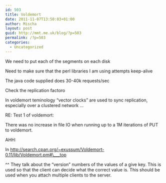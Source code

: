 ```yaml
---
id: 503
title: Voldemort
date: 2011-11-07T13:50:03+01:00
author: Mischa
layout: post
guid: http://mmt.me.uk/blog/?p=503
permalink: /?p=503
categories:
  - Uncategorized
---
```

We need to put each of the segments on each disk

Need to make sure that the perl libraries I am using attempts keep-alive 

The java code supplied does 30-40k requests/sec

Check the replication factoro

In voldemort teminology &#8220;vector clocks&#8221; are used to sync replication, especially over a clustered network &#8230;

RE: Test 1 of voldemort: 

There was no increase in file IO when running up to a 1M iterations of PUT to voldemort.

AHH: 

In http://search.cpan.org/~exussum/Voldemort-0.11/lib/Voldemort.pm#\___top

^^ They talk about the &#8220;version&#8221; numbers of the values of a give key. This is used so that the client can decide what the correct value is. This should be used when you attach multiple clients to the server.